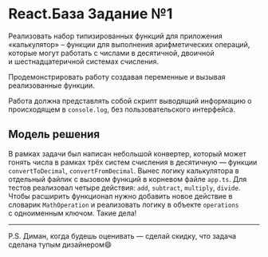 # React.База Задание №1
Реализовать набор типизированных функций для приложения «калькулятор» – функции для выполнения арифметических операций, которые могут работать с числами в десятичной, двоичной и шестнадцатеричной системах счисления.

Продемонстрировать работу создавая переменные и вызывая реализованные функции.

Работа должна представлять собой скрипт выводящий информацию о происходящем в `console.log`, без пользовательского интерфейса.

## Модель решения
В рамках задачи был написан небольшой конвертер, который может гонять числа в рамках трёх систем счисления в десятичную — функции `convertToDecimal`, `convertFromDecimal`. 
Вынес логику калькулятора в отдельный файлик с вызовом функций в корневом файле `app.ts`. Для тестов реализовал четыре действия: `add`, `subtract`, `multiply`, `divide`. Чтобы расширить функционал нужно добавить новое действие в словарик `MathOperation` и реализовать логику в объекте `operations` с одноименным ключом. Такие дела! 

---

P.S. Диман, когда будешь оценивать — сделай скидку, что задача сделана тупым дизайнером😄
